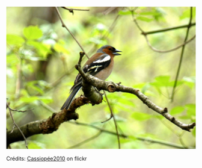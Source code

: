 ![Célian](/images/2022-10-03.jpg)

Crédits: [Cassiopée2010](https://www.flickr.com/people/cmoi30/) on flickr